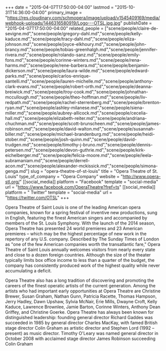 +++
date = "2015-04-07T17:50:00-04:00"
lastmod = "2015-10-31T14:36:00-04:00"
primary_image = "https://res.cloudinary.com/schmopera/image/upload/v1545409169/media/webhook-uploads/1446316580919/Logo---OTSL.jpg.jpg"
publishDate = "2015-04-07T17:50:00-04:00"
related_people = ["scene/people/claire-de-sevigne.md","scene/people/gregory-dahl.md","scene/people/kelly-kaduce.md","scene/people/tracy-dahl.md","scene/people/eliza-johnson.md","scene/people/joyce-elkhoury.md","scene/people/john-brancy.md","scene/people/tobias-greenhalgh.md","scene/people/jennifer-rivera.md","scene/people/rolando-sanz.md","scene/people/emily-fons.md","scene/people/corinne-winters.md","scene/people/rena-harms.md","scene/people/rene-barbera.md","scene/people/benjamin-dickerson.md","scene/people/laura-wilde.md","scene/people/edward-parks.md","scene/people/carlos-enrique-santelli.md","scene/people/lauren-michelle.md","scene/people/anthony-clark-evans.md","scene/people/robert-orth.md","scene/people/deanna-breiwick.md","scene/people/troy-cook.md","scene/people/johnathan-mccullough.md","scene/people/theo-hoffman.md","scene/people/liv-redpath.md","scene/people/rachel-sterrenberg.md","scene/people/brenton-ryan.md","scene/people/ashley-milanese.md","scene/people/siena-miller.md","scene/people/aubrey-allicock.md","scene/people/cecelia-hall.md","scene/people/elizabeth-reiter.md","scene/people/andriana-chuchman.md","scene/people/scott-brunscheen.md","scene/people/james-robinson.md","scene/people/david-walton.md","scene/people/susannah-biller.md","scene/people/michael-brandenburg.md","scene/people/heidi-stober.md","scene/people/josh-quinn.md","scene/people/david-trudgen.md","scene/people/timothy-j-bruno.md","scene/people/dennis-petersen.md","scene/people/devon-guthrie.md","scene/people/kirk-eichelberger.md","scene/people/felicia-moore.md","scene/people/leela-subramaniam.md","scene/people/derrell-acon.md","scene/people/alexander-mckissick.md","scene/people/simona-genga.md"]
slug = "opera-theatre-of-st-louis"
title = "Opera Theatre of St. Louis"
type_of_company = "Opera Company"
website = "http://www.opera-stl.org/"
[[social_media]]
platform = "Facebook"
template = "social-media"
url = "https://www.facebook.com/OperaTheatre?fref=ts"
[[social_media]]
platform = " Twitter"
template = "social-media"
url = "https://twitter.com/OTSL"
+++

<p>
	Opera Theatre of Saint Louis is one of the leading American opera companies, known for a spring festival of inventive new productions, sung in English, featuring the finest American singers and accompanied by members of the St. Louis Symphony. With the launch of the 2014 season, Opera Theatre has presented 24 world premieres and 23 American premieres – which may be the highest percentage of new work in the repertory of any U.S. company. Described by The Sunday Times of London as "one of the few American companies worth the transatlantic fare," Opera Theatre of Saint Louis annually welcomes visitors from nearly every state and close to a dozen foreign countries. Although the size of the theater typically limits box office income to less than a quarter of the budget, the company has consistently produced work of the highest quality while never accumulating a deficit.
</p>
<p>
	Opera Theatre also has a long tradition of discovering and promoting the careers of the finest operatic artists of the current generation. Among the artists who had important early opportunities at Opera Theatre are Christine Brewer, Susan Graham, Nathan Gunn, Patricia Racette, Thomas Hampson, Jerry Hadley, Dawn Upshaw, Sylvia McNair, Erie Mills, Dwayne Croft, Kelly Kaduce, Lawrence Brownlee, Jamie Barton, Corinne Winters, Anthony Dean Griffey, and Christine Goerke. Opera Theatre has always been known for distinguished leadership: founding general director Richard Gaddes was succeeded in 1985 by general director Charles MacKay, with famed British stage director Colin Graham as artistic director and Stephen Lord (1992 – present) as music director. Timothy O'Leary was named general director in October 2008 with acclaimed stage director James Robinson succeeding Colin Graham
</p>
